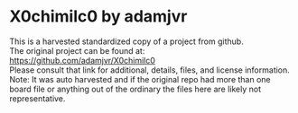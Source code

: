 
# X0chimilc0 by adamjvr  
This is a harvested standardized copy of a project from github.  
The original project can be found at:  
https://github.com/adamjvr/X0chimilc0  
Please consult that link for additional, details, files, and license information.  
Note: It was auto harvested and if the original repo had more than one board file or anything out of the ordinary the files here are likely not representative.  
    